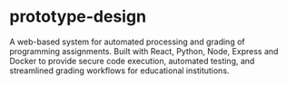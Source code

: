 # prototype-design
A web-based system for automated processing and grading of programming assignments. Built with React, Python, Node, Express and Docker to provide secure code execution, automated testing, and streamlined grading workflows for educational institutions.

